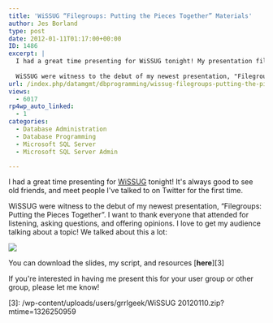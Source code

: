 ```yaml
---
title: 'WiSSUG “Filegroups: Putting the Pieces Together” Materials'
author: Jes Borland
type: post
date: 2012-01-11T01:17:00+00:00
ID: 1486
excerpt: |
  I had a great time presenting for WiSSUG tonight! My presentation files can be downloaded here. 
  
  WiSSUG were witness to the debut of my newest presentation, "Filegroups: Putting the Pieces Together&hellip;
url: /index.php/datamgmt/dbprogramming/wissug-filegroups-putting-the-pieces/
views:
  - 6017
rp4wp_auto_linked:
  - 1
categories:
  - Database Administration
  - Database Programming
  - Microsoft SQL Server
  - Microsoft SQL Server Admin

---
```

I had a great time presenting for [WiSSUG][1] tonight! It's always good to see old friends, and meet people I've talked to on Twitter for the first time. 

WiSSUG were witness to the debut of my newest presentation, “Filegroups: Putting the Pieces Together”. I want to thank everyone that attended for listening, asking questions, and offering opinions. I love to get my audience talking about a topic! We talked about this a lot: 

![][2]

You can download the slides, my script, and resources [**here**][3] 

If you're interested in having me present this for your user group or other group, please let me know!

 [1]: http://wisconsin.sqlpass.org/
 [2]: http://www.mmpworld.com/wp-content/uploads/2010/05/legos.jpg ""
 [3]: /wp-content/uploads/users/grrlgeek/WiSSUG 20120110.zip?mtime=1326250959